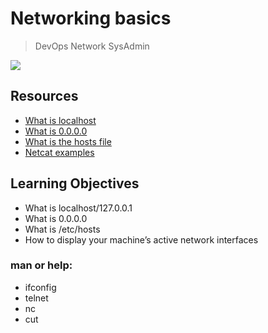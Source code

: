# Networking basics
> DevOps Network SysAdmin

![](https://s3.amazonaws.com/intranet-projects-files/holbertonschool-sysadmin_devops/285/s7kpNYq.png)

## Resources
* [What is localhost](https://intranet.alxswe.com/rltoken/Odcc_tyAQlcANCCrtmxo6A)
* [What is 0.0.0.0](https://intranet.alxswe.com/rltoken/fUb9IpnxrNaddMljzwbhJQ)
* [What is the hosts file](https://intranet.alxswe.com/rltoken/4_MBpFTulKliFM69jCPzOQ)
* [Netcat examples](https://intranet.alxswe.com/rltoken/OR0lOEwAw9I1Rj4aGp1Ljg)

## Learning Objectives
- What is localhost/127.0.0.1
- What is 0.0.0.0
- What is /etc/hosts
- How to display your machine’s active network interfaces

### man or help:

* ifconfig
* telnet
* nc
* cut
